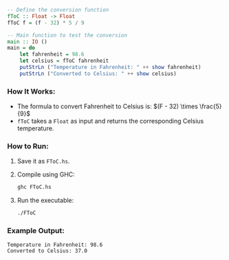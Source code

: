 ```haskell
-- Define the conversion function
fToC :: Float -> Float
fToC f = (f - 32) * 5 / 9

-- Main function to test the conversion
main :: IO ()
main = do
    let fahrenheit = 98.6
    let celsius = fToC fahrenheit
    putStrLn ("Temperature in Fahrenheit: " ++ show fahrenheit)
    putStrLn ("Converted to Celsius: " ++ show celsius)
```

### How It Works:

* The formula to convert Fahrenheit to Celsius is:
  $(F - 32) \times \frac{5}{9}$
* `fToC` takes a `Float` as input and returns the corresponding Celsius temperature.

### How to Run:

1. Save it as `FToC.hs`.
2. Compile using GHC:

   ```bash
   ghc FToC.hs
   ```
3. Run the executable:

   ```bash
   ./FToC
   ```

### Example Output:

```
Temperature in Fahrenheit: 98.6
Converted to Celsius: 37.0
```
